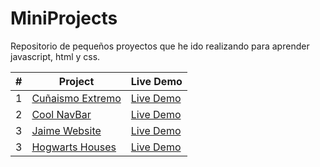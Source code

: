 # MiniProjects
Repositorio de pequeños proyectos que he ido realizando para aprender javascript, html y css.

| #  | Project | Live Demo |
| ------------- | ------------- | ------------ |
| 1  | [Cuñaismo Extremo](https://github.com/Berto-e/MiniProjects/tree/main/Cu%C3%B1aismo%20Extremo)  | [Live Demo](https://mini-projects-bert0h.w3spaces.com/CunaismoExtremo.html) |
| 2  | [Cool NavBar](https://github.com/Berto-e/MiniProjects/tree/main/StickyBar)  | [Live Demo](https://mini-projects-bert0h.w3spaces.com/CoolNavbar.html) |
| 3  | [Jaime Website](https://github.com/Berto-e/MiniProjects/tree/main/Jaime%20Website)  | [Live Demo](https://bert0h-projects.w3spaces.com/index.html) |
| 3  | [Hogwarts Houses](https://github.com/Berto-e/MiniProjects/tree/main/Jaime%20Website)  | [Live Demo](https://bert0h-projects.w3spaces.com/index.html) |




